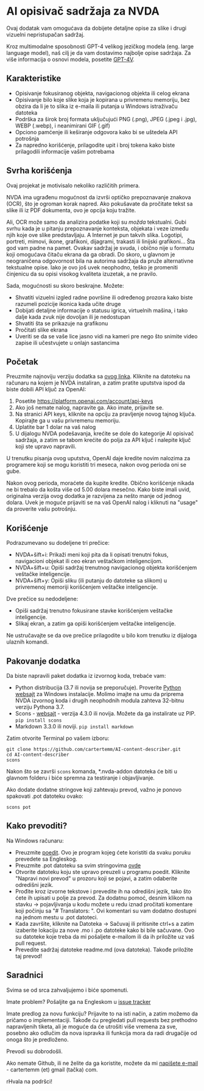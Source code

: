 # AI opisivač sadržaja za NVDA

Ovaj dodatak vam omogućava da dobijete detaljne opise za slike i drugi vizuelni nepristupačan sadržaj.

Kroz multimodalne sposobnosti GPT-4 velikog jezičkog modela (eng. large language model), naš cilj je da vam dostavimo najbolje opise sadržaja. Za više informacija o osnovi modela, posetite [GPT-4V](https://openai.com/research/gpt-4v-system-card).

## Karakteristike

* Opisivanje fokusiranog objekta, navigacionog objekta ili celog ekrana
* Opisivanje bilo koje slike koja je kopirana u privremenu memoriju, bez obzira da li je to slika iz e-maila ili putanja u Windows istraživaču datoteka
* Podrška za širok broj formata uključujući PNG (.png), JPEG (.jpeg i .jpg), WEBP (.webp), i neanimirani GIF (.gif)
* Opciono pamćenje ili keširanje odgovora kako bi se uštedela API potrošnja
* Za napredno korišćenje, prilagodite upit i broj tokena kako biste prilagodili informacije vašim potrebama

## Svrha korišćenja

Ovaj projekat je motivisalo nekoliko različitih primera.

NVDA ima ugrađenu mogućnost da izvrši optičko prepoznavanje znakova (OCR), što je ogroman korak napred. Ako pokušavate da pročitate tekst sa slike ili iz PDF dokumenta, ovo je opcija koju tražite.

Ali, OCR može samo da analizira podatke koji su *možda* tekstualni. Gubi svrhu kada je u pitanju prepoznavanje konteksta, objekata i veze između njih koje ove slike predstavljaju. A Internet je pun takvih slika. Logotipi, portreti, mimovi, ikone, grafikoni, dijagrami, trakasti ili linijski grafikoni... Šta god vam padne na pamet. Ovakav sadržaj je svuda, i obično nije u formatu koji omogućava čitaču ekrana da ga obradi.
Do skoro, u glavnom je neograničena odgovornost bila na autorima sadržaja da pruže alternativne tekstualne opise. Iako je ovo još uvek neophodno, teško je promeniti činjenicu da su opisi visokog kvaliteta izuzetak, a ne pravilo.

Sada, mogućnosti su skoro beskrajne. Možete:

* Shvatiti vizuelni izgled radne površine ili određenog prozora kako biste razumeli pozicije ikonica kada učite druge
* Dobijati detaljne informacije o statusu igrica, virtuelnih mašina, i tako dalje kada zvuk nije dovoljan ili je nedostupan
* Shvatiti šta se prikazuje na grafikonu
* Pročitati slike ekrana
* Uveriti se da se vaše lice jasno vidi na kameri pre nego što snimite video zapise ili učestvujete u onlajn sastancima

## Početak

Preuzmite najnoviju verziju dodatka sa [ovog linka](https://github.com/cartertemm/AI-content-describer/releases/latest/). Kliknite na datoteku na računaru na kojem je NVDA instaliran, a zatim pratite uputstva ispod da biste dobili API ključ za OpenAI:

1. Posetite https://platform.openai.com/account/api-keys
2. Ako još nemate nalog, napravite ga. Ako imate, prijavite se.
3. Na stranici API keys, kliknite na opciju za pravljenje novog tajnog ključa. Kopirajte ga u vašu privremenu memoriju.
4. Uplatite bar 1 dolar na vaš nalog
5. U dijalogu NVDA podešavanja, krećite se dole do kategorije AI opisivač sadržaja, a zatim se tabom krećite do polja za API ključ i nalepite ključ koji ste upravo napravili.

U trenutku pisanja ovog uputstva, OpenAI daje kredite novim nalozima za programere koji se mogu koristiti tri meseca, nakon ovog perioda oni se gube.

Nakon ovog perioda, moraćete da kupite kredite. Obično korišćenje nikada ne bi trebalo da košta više od 5.00 dolara mesečno. Kako biste imali uvid, originalna verzija ovog dodatka je razvijena za nešto manje od jednog dolara. Uvek je moguće prijaviti se na vaš OpenAI nalog i kliknuti na "usage" da proverite vašu potrošnju.

## Korišćenje

Podrazumevano su dodeljene tri prečice:

* NVDA+šift+i: Prikaži meni koji pita da li opisati trenutni fokus, navigacioni objekat ili ceo ekran veštačkom inteligencijom.
* NVDA+šift+u: Opiši sadržaj trenutnog navigacionog objekta korišćenjem veštačke inteligencije.
* NVDA+šift+y: Opiši sliku (ili putanju do datoteke sa slikom) u privremenoj memoriji korišćenjem veštačke inteligencije.

Dve prečice su nedodeljene:

* Opiši sadržaj trenutno fokusirane stavke korišćenjem veštačke inteligencije.
* Slikaj ekran, a zatim ga opiši korišćenjem veštačke inteligencije.

Ne ustručavajte se da ove prečice prilagodite u bilo kom trenutku iz dijaloga ulaznih komandi.

## Pakovanje dodatka

Da biste napravili paket dodatka iz izvornog koda, trebaće vam:

* Python distribucija (3.7 ili novija se preporučuje). Proverite [Python websajt](https://www.python.org) za Windows instalacije. Molimo imajte na umu da priprema NVDA izvornog koda i drugih neophodnih modula zahteva 32-bitnu verziju Pythona 3.7.
* Scons - [websajt](https://www.scons.org/) - verzija 4.3.0 ili novija. Možete da ga instalirate uz PIP. `pip install scons`
* Markdown 3.3.0 ili noviji. `pip install markdown`

Zatim otvorite Terminal po vašem izboru:

```
git clone https://github.com/cartertemm/AI-content-describer.git
cd AI-content-describer
scons
```

Nakon što se završi `scons` komanda, *.nvda-addon datoteka će biti u glavnom folderu i biće spremna za testiranje i objavljivanje.

Ako dodate dodatne stringove koji zahtevaju prevod, važno je ponovo spakovati .pot datoteku ovako:

```
scons pot
```

## Kako prevoditi?

Na Windows računaru:

* Preuzmite [poedit](https://poedit.net/). Ovo je program kojeg ćete koristiti da svaku poruku prevedete sa Engleskog.
* Preuzmite .pot datoteku sa svim stringovima [ovde](https://raw.githubusercontent.com/cartertemm/AI-content-describer/main/AIContentDescriber.pot)
* Otvorite datoteku koju ste upravo preuzeli u programu poedit. Kliknite  "Napravi novi prevod" u prozoru koji se pojavi, a zatim odaberite odredišni jezik.
* Prođite kroz izvorne tekstove i prevedite ih  na odredišni jezik, tako što ćete ih upisati u polje za prevod. Za dodatnu pomoć, desnim klikom na stavku -> pojavljivanja u kodu možete u redu iznad pročitati komentare koji počinju sa "# Translators: ". Ovi komentari su vam dodatno dostupni na jednom mestu u .pot datoteci.
* Kada završite, kliknite na Datoteka -> Sačuvaj ili pritisnite ctrl+s a zatim izaberite lokaciju za nove .mo i .po datoteke kako bi bile sačuvane. Ovo su datoteke koje treba da mi pošaljete e-mailom ili da ih priložite uz vaš pull request.
* Prevedite sadržaj datoteke readme.md (ova datoteka). Takođe priložite taj prevod!

## Saradnici

Svima se od srca zahvaljujemo i biće spomenuti.

Imate problem? Pošaljite ga na Engleskom u [issue tracker](https://github.com/cartertemm/AI-content-describer/issues)

Imate predlog za novu funkciju? Prijavite to na isti način, a zatim možemo da pričamo o implementaciji. Takođe ću pregledati pull requests bez prethodno napravljenih tiketa, ali je moguće da će utrošiti više vremena za sve, posebno ako odlučim da nova ispravka ili funkcija mora da radi drugačije od onoga što je predloženo.

Prevodi su dobrodošli.

Ako nemate Github, ili ne želite da ga koristite, možete da mi [napišete e-mail](mailto:cartertemm@gmail.com) - cartertemm (et) gmail (tačka) com.

rHvala na podršci!

